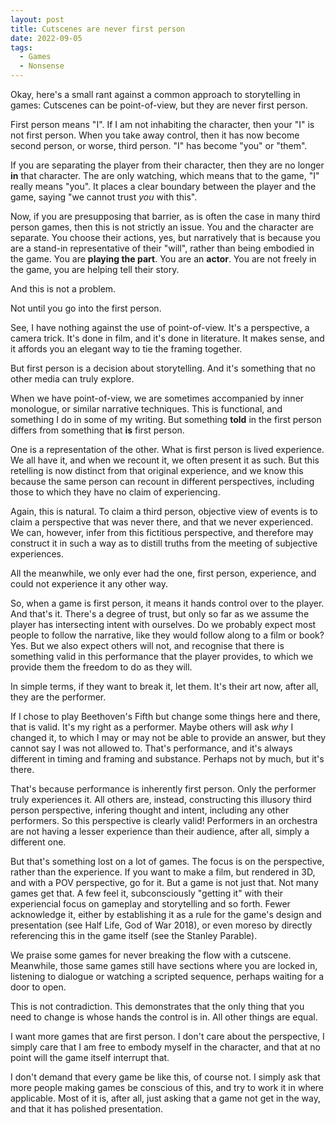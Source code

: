 ```yaml
---
layout: post
title: Cutscenes are never first person
date: 2022-09-05
tags:
  - Games
  - Nonsense
---
```


Okay, here's a small rant against a common approach to storytelling in games: Cutscenes can be point-of-view, but they are never first person.

First person means "I". If I am not inhabiting the character, then your "I" is not first person. When you take away control, then it has now become second person, or worse, third person. "I" has become "you" or "them".

If you are separating the player from their character, then they are no longer **in** that character. The are only watching, which means that to the game, "I" really means "you". It places a clear boundary between the player and the game, saying "we cannot trust *you* with this". 

Now, if you are presupposing that barrier, as is often the case in many third person games, then this is not strictly an issue. You and the character are separate. You choose their actions, yes, but narratively that is because you are a stand-in representative of their "will", rather than being embodied in the game. You are **playing the part**. You are an **actor**. You are not freely in the game, you are helping tell their story.

And this is not a problem.

Not until you go into the first person.

See, I have nothing against the use of point-of-view. It's a perspective, a camera trick. It's done in film, and it's done in literature. It makes sense, and it affords you an elegant way to tie the framing together.

But first person is a decision about storytelling. And it's something that no other media can truly explore.

When we have point-of-view, we are sometimes accompanied by inner monologue, or similar narrative techniques. This is functional, and something I do in some of my writing. But something **told** in the first person differs from something that **is** first person.

One is a representation of the other. What is first person is lived experience. We all have it, and when we recount it, we often present it as such. But this retelling is now distinct from that original experience, and we know this because the same person can recount in different perspectives, including those to which they have no claim of experiencing.

Again, this is natural. To claim a third person, objective view of events is to claim a perspective that was never there, and that we never experienced. We can, however, infer from this fictitious perspective, and therefore may construct it in such a way as to distill truths from the meeting of subjective experiences.

All the meanwhile, we only ever had the one, first person, experience, and could not experience it any other way.

So, when a game is first person, it means it hands control over to the player. And that's it. There's a degree of trust, but only so far as we assume the player has intersecting intent with ourselves. Do we probably expect most people to follow the narrative, like they would follow along to a film or book? Yes. But we also expect others will not, and recognise that there is something valid in this performance that the player provides, to which we provide them the freedom to do as they will.

In simple terms, if they want to break it, let them. It's their art now, after all, they are the performer.

If I chose to play Beethoven's Fifth but change some things here and there, that is valid. It's my right as a performer. Maybe others will ask *why* I changed it, to which I may or may not be able to provide an answer, but they cannot say I was not allowed to. That's performance, and it's always different in timing and framing and substance. Perhaps not by much, but it's there.

That's because performance is inherently first person. Only the performer truly experiences it. All others are, instead, constructing this illusory third person perspective, infering thought and intent, including any other performers. So this perspective is clearly valid! Performers in an orchestra are not having a lesser experience than their audience, after all, simply a different one.

But that's something lost on a lot of games. The focus is on the perspective, rather than the experience. If you want to make a film, but rendered in 3D, and with a POV perspective, go for it. But a game is not just that. Not many games get that. A few feel it, subconsciously "getting it" with their experiencial focus on gameplay and storytelling and so forth. Fewer acknowledge it, either by establishing it as a rule for the game's design and presentation (see Half Life, God of War 2018), or even moreso by directly referencing this in the game itself (see the Stanley Parable).

We praise some games for never breaking the flow with a cutscene. Meanwhile, those same games still have sections where you are locked in, listening to dialogue or watching a scripted sequence, perhaps waiting for a door to open.

This is not contradiction. This demonstrates that the only thing that you need to change is whose hands the control is in. All other things are equal.

I want more games that are first person. I don't care about the perspective, I simply care that I am free to embody myself in the character, and that at no point will the game itself interrupt that.

I don't demand that every game be like this, of course not. I simply ask that more people making games be conscious of this, and try to work it in where applicable. Most of it is, after all, just asking that a game not get in the way, and that it has polished presentation.
